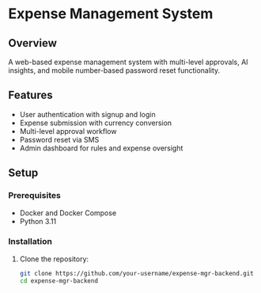 # Expense Management System

## Overview
A web-based expense management system with multi-level approvals, AI insights, and mobile number-based password reset functionality.

## Features
- User authentication with signup and login
- Expense submission with currency conversion
- Multi-level approval workflow
- Password reset via SMS
- Admin dashboard for rules and expense oversight

## Setup

### Prerequisites
- Docker and Docker Compose
- Python 3.11

### Installation
1. Clone the repository:
   ```bash
   git clone https://github.com/your-username/expense-mgr-backend.git
   cd expense-mgr-backend